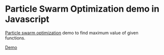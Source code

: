 # Particle Swarm Optimization demo in Javascript

[Particle swarm optimization](https://en.wikipedia.org/wiki/Particle_swarm_optimization) demo to find maximum value of given functions.

[Demo](https://taneishi.github.io/pso)
